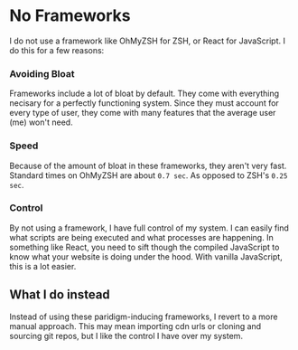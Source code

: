 # No Frameworks
I do not use a framework like OhMyZSH for ZSH, or React for JavaScript.
I do this for a few reasons:

### Avoiding Bloat
Frameworks include a lot of bloat by default.
They come with everything necisary for a perfectly functioning system.
Since they must account for every type of user, they come with many features that the average user (me) won't need.

### Speed
Because of the amount of bloat in these frameworks, they aren't very fast.
Standard times on OhMyZSH are about `0.7 sec`.
As opposed to ZSH's `0.25 sec`.

### Control
By not using a framework, I have full control of my system.
I can easily find what scripts are being executed and what processes are happening.
In something like React, you need to sift though the compiled JavaScript to know what your website is doing under the hood.
With vanilla JavaScript, this is a lot easier.

## What I do instead
Instead of using these paridigm-inducing frameworks, I revert to a more manual approach.
This may mean importing cdn urls or cloning and sourcing git repos, but I like the control I have over my system.
